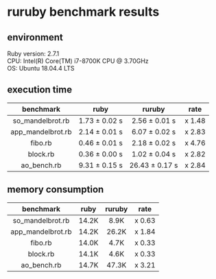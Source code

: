 # ruruby benchmark results

## environment

Ruby version: 2.7.1  
CPU: Intel(R) Core(TM) i7-8700K CPU @ 3.70GHz  
OS: Ubuntu 18.04.4 LTS  

## execution time

|     benchmark     |     ruby      |     ruruby     |  rate  |
| :---------------: | :-----------: | :------------: | :----: |
| so_mandelbrot.rb  | 1.73 ± 0.02 s | 2.56 ± 0.01 s  | x 1.48 |
| app_mandelbrot.rb | 2.14 ± 0.01 s | 6.07 ± 0.02 s  | x 2.83 |
|      fibo.rb      | 0.46 ± 0.01 s | 2.18 ± 0.02 s  | x 4.76 |
|     block.rb      | 0.36 ± 0.00 s | 1.02 ± 0.04 s  | x 2.82 |
|    ao_bench.rb    | 9.31 ± 0.15 s | 26.43 ± 0.17 s | x 2.84 |

## memory consumption

|     benchmark     | ruby  | ruruby |  rate  |
| :---------------: | :---: | :----: | :----: |
| so_mandelbrot.rb  | 14.2K |  8.9K  | x 0.63 |
| app_mandelbrot.rb | 14.2K | 26.2K  | x 1.84 |
|      fibo.rb      | 14.0K |  4.7K  | x 0.33 |
|     block.rb      | 14.1K |  4.6K  | x 0.33 |
|    ao_bench.rb    | 14.7K | 47.3K  | x 3.21 |
